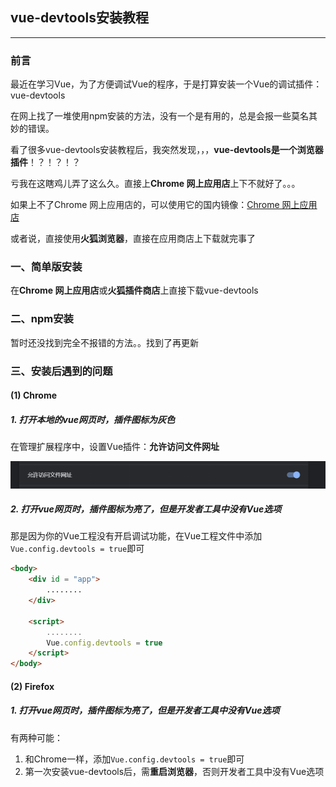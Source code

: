 ## vue-devtools安装教程

-----

### 前言

最近在学习Vue，为了方便调试Vue的程序，于是打算安装一个Vue的调试插件：vue-devtools

在网上找了一堆使用npm安装的方法，没有一个是有用的，总是会报一些莫名其妙的错误。

看了很多vue-devtools安装教程后，我突然发现，，，**vue-devtools是一个浏览器插件**！？！？！？

亏我在这瞎鸡儿弄了这么久。直接上**Chrome 网上应用店**上下不就好了。。。

如果上不了Chrome 网上应用店的，可以使用它的国内镜像：[Chrome 网上应用店](https://www.gugeapps.net/)

或者说，直接使用**火狐浏览器**，直接在应用商店上下载就完事了

### 一、简单版安装

在**Chrome 网上应用店**或**火狐插件商店**上直接下载vue-devtools

### 二、npm安装

暂时还没找到完全不报错的方法。。找到了再更新

### 三、安装后遇到的问题

#### (1) Chrome

##### 1. 打开本地的vue网页时，插件图标为灰色

在管理扩展程序中，设置Vue插件：**允许访问文件网址**

![Chrome允许访问文件网址](../pictures/Vue-DevTools安装教程/Chrome允许访问文件网址.png)

##### 2. 打开vue网页时，插件图标为亮了，但是开发者工具中没有Vue选项

那是因为你的Vue工程没有开启调试功能，在Vue工程文件中添加``Vue.config.devtools = true``即可

```html
<body>
	<div id = "app">
        ........
    </div>
    
    <script>
    	........
        Vue.config.devtools = true
    </script>
</body>
```

#### (2) Firefox

##### 1. 打开vue网页时，插件图标为亮了，但是开发者工具中没有Vue选项

有两种可能：

1. 和Chrome一样，添加``Vue.config.devtools = true``即可
2. 第一次安装vue-devtools后，需**重启浏览器**，否则开发者工具中没有Vue选项
